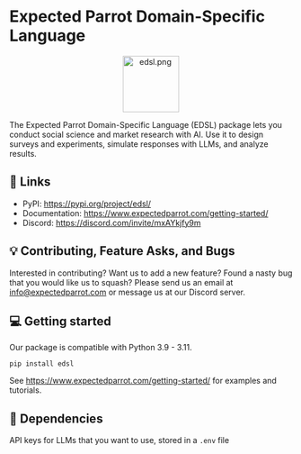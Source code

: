 # Expected Parrot Domain-Specific Language 
<p align="center">
  <img src="https://github.com/expectedparrot/edsl/blob/main/static/logo.png?raw=true" alt="edsl.png" width="100"/>
</p>

The Expected Parrot Domain-Specific Language (EDSL) package lets you conduct social science and market research with AI. Use it to design surveys and experiments, simulate responses with LLMs, and analyze results. 

## 🔗 Links
- PyPI: https://pypi.org/project/edsl/
- Documentation: https://www.expectedparrot.com/getting-started/
- Discord: https://discord.com/invite/mxAYkjfy9m


## 💡 Contributing, Feature Asks, and Bugs
Interested in contributing? Want us to add a new feature? Found a nasty bug that you would like us to squash? Please send us an email at info@expectedparrot.com or message us at our Discord server.


## 💻 Getting started
Our package is compatible with Python 3.9 - 3.11.
```
pip install edsl
```

See https://www.expectedparrot.com/getting-started/ for examples and tutorials.

## 🔧 Dependencies
API keys for LLMs that you want to use, stored in a `.env` file
